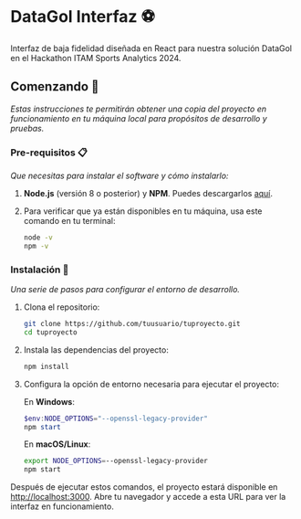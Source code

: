 # DataGol Interfaz ⚽

Interfaz de baja fidelidad diseñada en React para nuestra solución DataGol en el Hackathon ITAM Sports Analytics 2024. 

## Comenzando 🚀

_Estas instrucciones te permitirán obtener una copia del proyecto en funcionamiento en tu máquina local para propósitos de desarrollo y pruebas._


### Pre-requisitos 📋

_Que necesitas para instalar el software y cómo instalarlo:_

1. **Node.js** (versión 8 o posterior) y **NPM**. Puedes descargarlos [aquí](https://nodejs.org/). 
2. Para verificar que ya están disponibles en tu máquina, usa este comando en tu terminal:

    ```bash
    node -v
    npm -v
    ```

### Instalación 🔧

_Una serie de pasos para configurar el entorno de desarrollo._

1. Clona el repositorio:

    ```bash
    git clone https://github.com/tuusuario/tuproyecto.git
    cd tuproyecto
    ```

2. Instala las dependencias del proyecto:

    ```bash
    npm install
    ```

3. Configura la opción de entorno necesaria para ejecutar el proyecto:

    En **Windows**:

    ```powershell
    $env:NODE_OPTIONS="--openssl-legacy-provider"
    npm start
    ```

    En **macOS/Linux**:

    ```bash
    export NODE_OPTIONS=--openssl-legacy-provider
    npm start
    ```



Después de ejecutar estos comandos, el proyecto estará disponible en [http://localhost:3000](http://localhost:3000). Abre tu navegador y accede a esta URL para ver la interfaz en funcionamiento.



